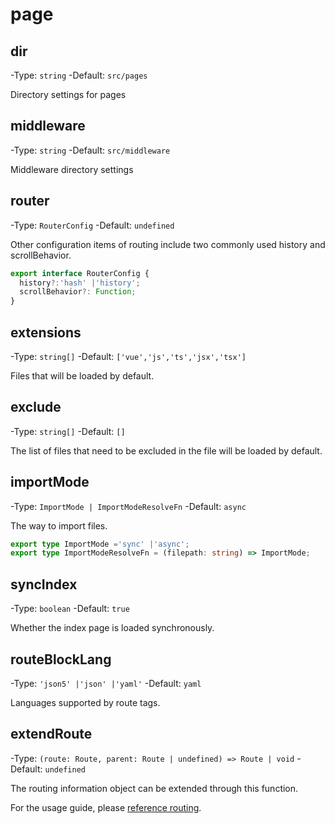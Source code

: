 # page

## dir

-Type: `string`
-Default: `src/pages`

Directory settings for pages

## middleware

-Type: `string`
-Default: `src/middleware`

Middleware directory settings

## router

-Type: `RouterConfig`
-Default: `undefined`

Other configuration items of routing include two commonly used history and scrollBehavior.

```ts
export interface RouterConfig {
  history?:'hash' |'history';
  scrollBehavior?: Function;
}
```

## extensions

-Type: `string[]`
-Default: `['vue','js','ts','jsx','tsx']`

Files that will be loaded by default.

## exclude

-Type: `string[]`
-Default: `[]`

The list of files that need to be excluded in the file will be loaded by default.

## importMode

-Type: `ImportMode | ImportModeResolveFn`
-Default: `async`

The way to import files.

```ts
export type ImportMode ='sync' |'async';
export type ImportModeResolveFn = (filepath: string) => ImportMode;
```

## syncIndex

-Type: `boolean`
-Default: `true`

Whether the index page is loaded synchronously.

## routeBlockLang

-Type: `'json5' |'json' |'yaml'`
-Default: `yaml`

Languages ​​supported by route tags.

## extendRoute

-Type: `(route: Route, parent: Route | undefined) => Route | void`
-Default: `undefined`

The routing information object can be extended through this function.

For the usage guide, please [reference routing](/convue/guide/router).
